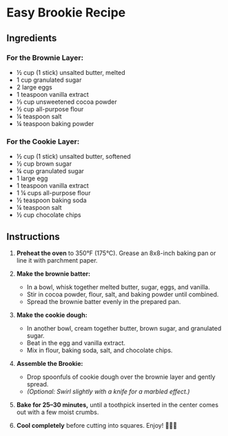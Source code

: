 # Easy Brookie Recipe

## Ingredients

### For the Brownie Layer:
- ½ cup (1 stick) unsalted butter, melted  
- 1 cup granulated sugar  
- 2 large eggs  
- 1 teaspoon vanilla extract  
- ⅓ cup unsweetened cocoa powder  
- ½ cup all-purpose flour  
- ¼ teaspoon salt  
- ¼ teaspoon baking powder  

### For the Cookie Layer:
- ½ cup (1 stick) unsalted butter, softened  
- ½ cup brown sugar  
- ¼ cup granulated sugar  
- 1 large egg  
- 1 teaspoon vanilla extract  
- 1 ¼ cups all-purpose flour  
- ½ teaspoon baking soda  
- ¼ teaspoon salt  
- ½ cup chocolate chips  

## Instructions

1. **Preheat the oven** to 350°F (175°C). Grease an 8x8-inch baking pan or line it with parchment paper.
2. **Make the brownie batter:**  
   - In a bowl, whisk together melted butter, sugar, eggs, and vanilla.  
   - Stir in cocoa powder, flour, salt, and baking powder until combined.  
   - Spread the brownie batter evenly in the prepared pan.

3. **Make the cookie dough:**  
   - In another bowl, cream together butter, brown sugar, and granulated sugar.  
   - Beat in the egg and vanilla extract.  
   - Mix in flour, baking soda, salt, and chocolate chips.

4. **Assemble the Brookie:**  
   - Drop spoonfuls of cookie dough over the brownie layer and gently spread.  
   - *(Optional: Swirl slightly with a knife for a marbled effect.)*

5. **Bake for 25–30 minutes,** until a toothpick inserted in the center comes out with a few moist crumbs.
6. **Cool completely** before cutting into squares. Enjoy! 🍪🍫😋
